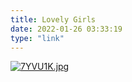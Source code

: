 ```yaml
---
title: Lovely Girls
date: 2022-01-26 03:33:19
type: "link"
---
```

[![7YVU1K.jpg](https://s4.ax1x.com/2022/01/15/7YVU1K.jpg)](https://imgtu.com/i/7YVU1K)